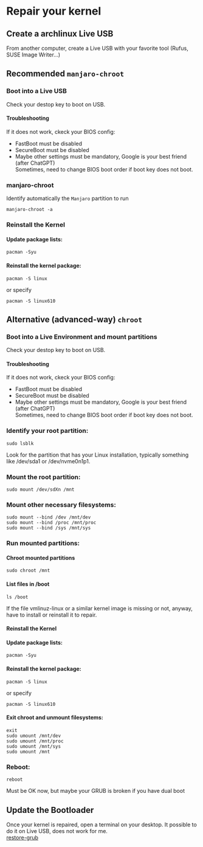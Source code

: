 ﻿# Repair your kernel
## Create a archlinux Live USB
From another computer, create a Live USB with your favorite tool (Rufus, SUSE Image Writer...)
## Recommended `manjaro-chroot` 
### Boot into a Live USB
Check your destop key to boot on USB.
#### Troubleshooting
If it does not work, ckeck your BIOS config:
- FastBoot must be disabled
- SecureBoot must be disabled
- Maybe other settings must be mandatory, Google is your best friend (after ChatGPT)  
  Sometimes, need to change BIOS boot order if boot key does not boot.

### manjaro-chroot
Identify automatically the `Manjaro` partition to run
```shell
manjaro-chroot -a
```

### Reinstall the Kernel

#### Update package lists:
```shell
pacman -Syu
```

#### Reinstall the kernel package:
```shell
pacman -S linux
```
or specify
```shell
pacman -S linux610
```
## Alternative (advanced-way) `chroot`
### Boot into a Live Environment and mount partitions
Check your destop key to boot on USB.  
#### Troubleshooting
If it does not work, ckeck your BIOS config:
- FastBoot must be disabled
- SecureBoot must be disabled
- Maybe other settings must be mandatory, Google is your best friend (after ChatGPT)  
Sometimes, need to change BIOS boot order if boot key does not boot.
### Identify your root partition:
```shell
sudo lsblk
```
Look for the partition that has your Linux installation, typically something like /dev/sda1 or /dev/nvme0n1p1.

### Mount the root partition:
```shell
sudo mount /dev/sdXn /mnt
```

### Mount other necessary filesystems:
```shell
sudo mount --bind /dev /mnt/dev
sudo mount --bind /proc /mnt/proc
sudo mount --bind /sys /mnt/sys
```

### Run mounted partitions:
#### Chroot mounted partitions
```shell
sudo chroot /mnt
```

#### List files in /boot
```shell
ls /boot
```
If the file vmlinuz-linux or a similar kernel image is missing or not, anyway, have to install or reinstall it to repair.

#### Reinstall the Kernel

#### Update package lists:
```shell
pacman -Syu
```

#### Reinstall the kernel package:
```shell
pacman -S linux
```
or specify
```shell
pacman -S linux610
```

#### Exit chroot and unmount filesystems:
```shell
exit
sudo umount /mnt/dev
sudo umount /mnt/proc
sudo umount /mnt/sys
sudo umount /mnt
```

### Reboot:
```shell
reboot
```

Must be OK now, but maybe your GRUB is broken if you have dual boot
## Update the Bootloader
Once your kernel is repaired, open a terminal on your desktop. It possible to do it on Live USB, does not work for me.  
[restore-grub](./restore-grub.md)
